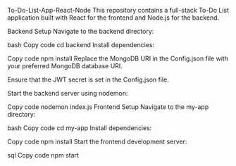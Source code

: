 To-Do-List-App-React-Node
This repository contains a full-stack To-Do List application built with React for the frontend and Node.js for the backend.

Backend Setup
Navigate to the backend directory:

bash
Copy code
cd backend
Install dependencies:

Copy code
npm install
Replace the MongoDB URI in the Config.json file with your preferred MongoDB database URI.

Ensure that the JWT secret is set in the Config.json file.

Start the backend server using nodemon:

Copy code
nodemon index.js
Frontend Setup
Navigate to the my-app directory:

bash
Copy code
cd my-app
Install dependencies:

Copy code
npm install
Start the frontend development server:

sql
Copy code
npm start
